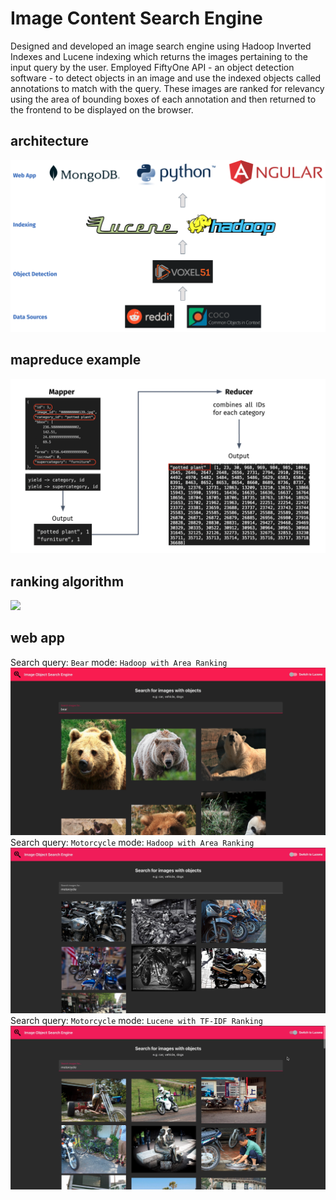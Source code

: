 # Image Content Search Engine 

Designed and developed an image search engine using Hadoop Inverted Indexes and Lucene indexing which returns the images pertaining to the input query by the user. Employed FiftyOne API - an object detection software - to detect objects in an image and use the indexed objects called annotations to match with the query. These images are ranked for relevancy using the area of bounding boxes of each annotation and then returned to the frontend to be displayed on the browser.


## architecture
![](screenshots/architecture.png)

## mapreduce example
![](screenshots/mapreduce.png)

## ranking algorithm
![](screenshots/ranking-algorithm.png)


## web app
Search query: `Bear` mode: `Hadoop with Area Ranking`
![](screenshots/web-app-1.png)
Search query: `Motorcycle` mode: `Hadoop with Area Ranking`
![](screenshots/web-app-2.png)
Search query: `Motorcycle` mode: `Lucene with TF-IDF Ranking`
![](screenshots/web-app-3.png)
